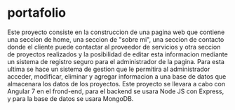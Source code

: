 # portafolio
Este proyecto consiste en la construccion de una pagina web que contiene una seccion de home, una seccion de "sobre mi", una seccion de contacto donde el cliente puede contactar al proveedor de servicios y otra seccion de proyectos realizados y la posibilidad de editar esta informacion mediante un sistema de registro seguro para el administrador de la pagina. Para esta ultima se hace un sistema de gestion que le permitira al administrador acceder, modificar, eliminar y agregar informacion a una base de datos que almacenara los datos de los proyectos. Este proyecto se llevara a cabo con Angular 7 en el frond-end, para el backend se usara Node JS con Express, y para la base de datos se usara MongoDB.
